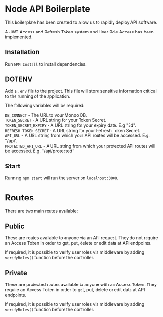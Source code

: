# Node API Boilerplate

This boilerplate has been created to allow us to rapidly deploy API software.

A JWT Access and Refresh Token system and User Role Access has been implemented.

## Installation

Run `NPM Install` to install dependencies.

## DOTENV
Add a `.env` file to the project. This file will store sensitive information critical to the running of the application.

The following variables will be required:

`DB_CONNECT` - The URL to your Mongo DB.  
`TOKEN_SECRET` - A URL string for your Token Secret.  
`TOKEN_SECRET_EXPIRY` - A URL string for your expiry date. E.g "2d".  
`REFRESH_TOKEN_SECRET` - A URL string for your Refresh Token Secret.  
`API_URL` - A URL string from which your API routes will be accessed. E.g. "/api".  
`PROTECTED_API_URL` - A URL string from which your protected API routes will be accessed. E.g. "/api/protected"

## Start
Running `npm start` will run the server on `localhost:3000`.

# Routes
There are two main routes available:

## Public
These are routes available to anyone via an API request. They do not require an Access Token in order to get, put, delete or edit data at API endpoints.  

If required, it is possible to verify user roles via middleware by adding `verifyRoles()` function before the controller.

## Private
These are protected routes available to anyone with an Access Token. They require an Access Token in order to get, put, delete or edit data at API endpoints.  

If required, it is possible to verify user roles via middleware by adding `verifyRoles()` function before the controller.
